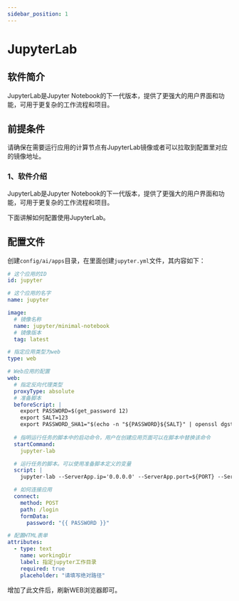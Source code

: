 ```yaml
---
sidebar_position: 1
---
```


# JupyterLab

## 软件简介

JupyterLab是Jupyter Notebook的下一代版本，提供了更强大的用户界面和功能，可用于更复杂的工作流程和项目。

## 前提条件

请确保在需要运行应用的计算节点有JupyterLab镜像或者可以拉取到配置里对应的镜像地址。

### 1、软件介绍

JupyterLab是Jupyter Notebook的下一代版本，提供了更强大的用户界面和功能，可用于更复杂的工作流程和项目。

下面讲解如何配置使用JupyterLab。

## 配置文件

创建`config/ai/apps`目录，在里面创建`jupyter.yml`文件，其内容如下：

```yaml title="config/ai/apps/jupyter.yml"
# 这个应用的ID
id: jupyter

# 这个应用的名字
name: jupyter

image:
  # 镜像名称
  name: jupyter/minimal-notebook
  # 镜像版本
  tag: latest

# 指定应用类型为web
type: web

# Web应用的配置
web:
  # 指定反向代理类型
  proxyType: absolute
  # 准备脚本
  beforeScript: |
    export PASSWORD=$(get_password 12)
    export SALT=123
    export PASSWORD_SHA1="$(echo -n "${PASSWORD}${SALT}" | openssl dgst -sha1 | awk '{print $NF}')"
  
  # 指明运行任务的脚本中的启动命令，用户在创建应用页面可以在脚本中替换该命令
  startCommand:
    jupyter-lab

  # 运行任务的脚本。可以使用准备脚本定义的变量
  script: |
    jupyter-lab --ServerApp.ip='0.0.0.0' --ServerApp.port=${PORT} --ServerApp.port_retries=0 --PasswordIdentityProvider.hashed_password="sha1:${SALT}:${PASSWORD_SHA1}" --ServerApp.open_browser=False --ServerApp.base_url="${PROXY_BASE_PATH}/${HOST}/${SVCPORT}/" --ServerApp.allow_origin='*' --ServerApp.disable_check_xsrf=True --ServerApp.root_dir="${workingDir}" --allow-root

  # 如何连接应用
  connect:
    method: POST
    path: /login
    formData:
      password: "{{ PASSWORD }}"

# 配置HTML表单
attributes:
  - type: text
    name: workingDir
    label: 指定jupyter工作目录
    required: true
    placeholder: "请填写绝对路径"
```

增加了此文件后，刷新WEB浏览器即可。
